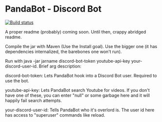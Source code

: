 # PandaBot - Discord Bot
[![Build status](https://ci.appveyor.com/api/projects/status/x8fgdoh7qimanjww/branch/master?svg=true)](https://ci.appveyor.com/project/RedPanda4552/pandabot/branch/master/artifacts)


A proper readme (probably) coming soon. Until then, crappy abridged readme.

Compile the jar with Maven (Use the Install goal). Use the bigger one (it has dependencies internalized, the barebones one won't run).

Run with java -jar jarname discord-bot-token youtube-api-key your-discord-user-id. Brief arg description:

discord-bot-token: Lets PandaBot hook into a Discord Bot user. Required to use the bot.

youtube-api-key: Lets PandaBot search Youtube for videos. If you don't have one of these, you can enter "null" or some garbage here and it will happily fail search attempts.

your-discord-user-id: Tells PandaBot who it's overlord is. The user id here has access to "superuser" commands like reload. 
